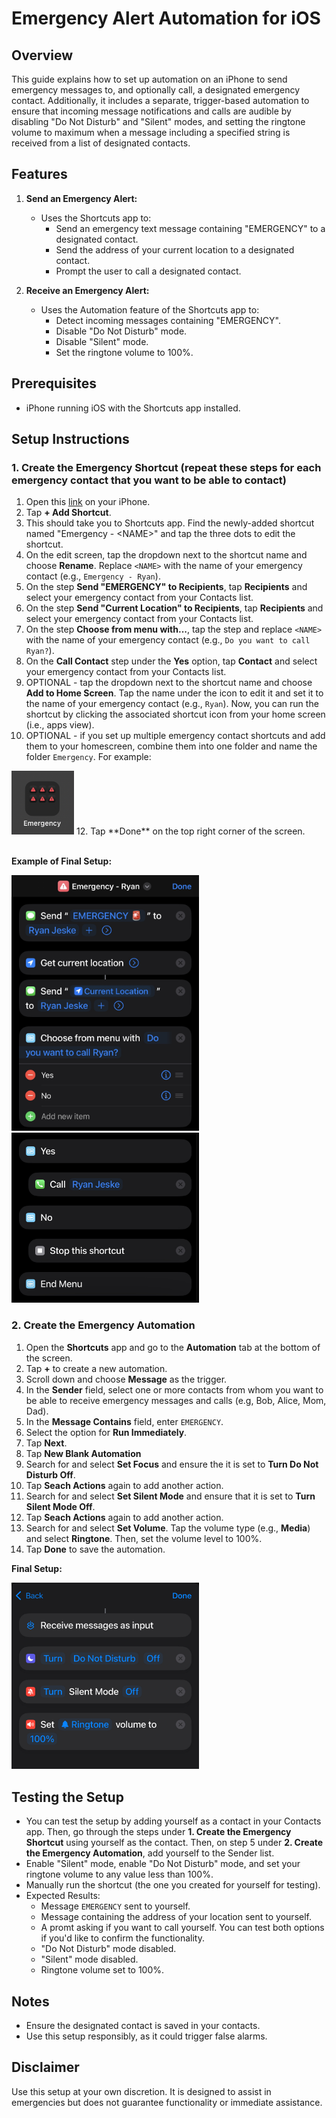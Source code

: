 # Emergency Alert Automation for iOS

## Overview
This guide explains how to set up automation on an iPhone to send emergency messages to, and optionally call, a designated emergency contact. Additionally, it includes a separate, trigger-based automation to ensure that incoming message notifications and calls are audible by disabling "Do Not Disturb" and "Silent" modes, and setting the ringtone volume to maximum when a message including a specified string is received from a list of designated contacts.

## Features
1. **Send an Emergency Alert:**
   - Uses the Shortcuts app to:
       - Send an emergency text message containing "EMERGENCY" to a designated contact.
       - Send the address of your current location to a designated contact.
       - Prompt the user to call a designated contact.

2. **Receive an Emergency Alert:**
   - Uses the Automation feature of the Shortcuts app to:
       - Detect incoming messages containing "EMERGENCY".
       - Disable "Do Not Disturb" mode.
       - Disable "Silent" mode.
       - Set the ringtone volume to 100%.


## Prerequisites
- iPhone running iOS with the Shortcuts app installed.

## Setup Instructions

### 1. Create the Emergency Shortcut (repeat these steps for each emergency contact that you want to be able to contact)
1. Open this [link](https://www.icloud.com/shortcuts/71512416fbcf402ca111de6a7c0d6b91) on your iPhone.
2. Tap **+ Add Shortcut**.
3. This should take you to Shortcuts app. Find the newly-added shortcut named "Emergency - \<NAME>" and tap the three dots to edit the shortcut.
4. On the edit screen, tap the dropdown next to the shortcut name and choose **Rename**. Replace `<NAME>` with the name of your emergency contact (e.g., `Emergency - Ryan`). 
5. On the step **Send "EMERGENCY" to Recipients**, tap **Recipients** and select your emergency contact from your Contacts list.
6. On the step **Send "Current Location" to Recipients**, tap **Recipients** and select your emergency contact from your Contacts list.
7. On the step **Choose from menu with...**, tap the step and replace `<NAME>` with the name of your emergency contact (e.g., `Do you want to call Ryan?`).
8. On the **Call Contact** step under the **Yes** option, tap **Contact** and select your emergency contact from your Contacts list.
9. OPTIONAL - tap the dropdown next to the shortcut name and choose **Add to Home Screen**. Tap the name under the icon to edit it and set it to the name of your emergency contact (e.g., `Ryan`). Now, you can run the shortcut by clicking the associated shortcut icon from your home screen (i.e., apps view).
10. OPTIONAL - if you set up multiple emergency contact shortcuts and add them to your homescreen, combine them into one folder and name the folder `Emergency`.
For example:
<img src="./images/shortcut_folder.jpg" width="100"> 
12. Tap **Done** on the top right corner of the screen.<br>

<br>

**Example of Final Setup:**
<br>

<img src="./images/shortcut_1.jpg" width="300">
<img src="./images/shortcut_2.jpg" width="300">

### 2. Create the Emergency Automation
1. Open the **Shortcuts** app and go to the **Automation** tab at the bottom of the screen.
2. Tap **+** to create a new automation.
4. Scroll down and choose **Message** as the trigger.
5. In the **Sender** field, select one or more contacts from whom you want to be able to receive emergency messages and calls (e.g, Bob, Alice, Mom, Dad).
6. In the **Message Contains** field, enter `EMERGENCY`.
7. Select the option for **Run Immediately**.
8. Tap **Next**.
9. Tap **New Blank Automation**
10. Search for and select **Set Focus** and ensure the it is set to **Turn Do Not Disturb Off**.
11. Tap **Seach Actions** again to add another action.
12. Search for and select **Set Silent Mode** and ensure that it is set to **Turn Silent Mode Off**.
13. Tap **Seach Actions** again to add another action.
14. Search for and select **Set Volume**. Tap the volume type (e.g., **Media**) and select **Ringtone**. Then, set the volume level to 100%.
15. Tap **Done** to save the automation.

**Final Setup:**
<br>

<img src="./images/automation.jpg" width="300">

## Testing the Setup
- You can test the setup by adding yourself as a contact in your Contacts app. Then, go through the steps under **1. Create the Emergency Shortcut** using yourself as the contact. Then, on step 5 under **2. Create the Emergency Automation**, add yourself to the Sender list.
- Enable "Silent" mode, enable "Do Not Disturb" mode, and set your ringtone volume to any value less than 100%.
- Manually run the shortcut (the one you created for yourself for testing).
- Expected Results:
    - Message `EMERGENCY` sent to yourself.
    - Message containing the address of your location sent to yourself.
    - A promt asking if you want to call yourself. You can test both options if you'd like to confirm the functionality.
    - "Do Not Disturb" mode disabled.
    - "Silent" mode disabled.
    - Ringtone volume set to 100%.

## Notes
- Ensure the designated contact is saved in your contacts.
- Use this setup responsibly, as it could trigger false alarms.

## Disclaimer
Use this setup at your own discretion. It is designed to assist in emergencies but does not guarantee functionality or immediate assistance.
